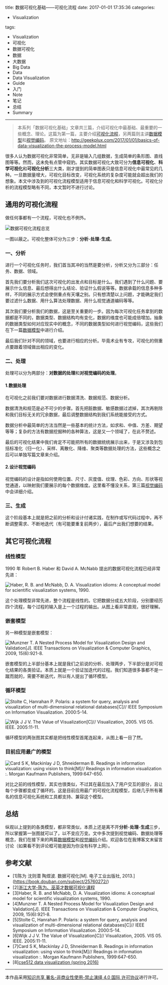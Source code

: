 title: 数据可视化基础——可视化流程
date: 2017-01-01 17:35:36
categories:

- Visualization

tags:

- Visualization
- 可视化
- 数据可视化
- 数据
- 大数据
- Big Data
- Data
- Data Visualization
- Guide
- 入门
- Note
- 笔记
- 总结
- Summary

---

> 本系列「数据可视化基础」文章共三篇，介绍可视化中最基础、最重要的一些概念、理论。这篇为第一篇，主要介绍[可视化流程](http://geekplux.com/2017/01/01/basics-of-data-visualization-the-process-model.html)，另两篇则主讲[数据模型](http://geekplux.com/2017/01/02/basics-of-data-visualization-data-model.html)和[视觉编码](http://geekplux.com/2017/01/03/basics-of-data-visualization-visual-encoding-principles.html)。
> 原文地址：http://geekplux.com/2017/01/01/basics-of-data-visualization-the-process-model.html

很多人认为数据可视化非常简单，无非是输入几组数据，生成简单的条形图、直线图等等。然而，这未免有点管中窥豹。其实数据可视化大致可分为**信息可视化**、**科学可视化**和**可视化分析**三大类，刚才提到的简单图表只是信息可视化中最常见的几种。一旦数据量增大，可视化目标改变，可视化系统的复杂度可能就会超出我们的想象。本文中涉及到的可视化流程模型适用于信息可视化和科学可视化。可视化分析的流程模型略有不同，本文暂时不进行讨论。

## 通用的可视化流程

做任何事都有一个流程，可视化也不例外。

![数据可视化流程总览](https://geekpluxblog.oss-cn-hongkong.aliyuncs.com/basics-of-data-visualization/data-vis-process.png)

一图以蔽之。可视化整体可分为三步：**分析**-**处理**-**生成**。

### 一、分析

进行一个可视化任务时，我们首当其冲的当然是要分析，分析又分为三部分：任务、数据、领域。

首先我们要分析我们这次可视化的出发点和目标是什么。我们遇到了什么问题、要展示什么信息、最后想得出什么结论、验证什么假说等等。数据承载的信息多种多样，不同的展示方式会使侧重点有天壤之别。只有想清楚以上问题，才能确定我们要过滤什么数据、用什么算法处理数据、用什么视觉通道编码等等。

其次我们要分析我们的数据，这是至关重要的一步。因为每次可视化任务拿到的数据都是不同的，数据类型、数据结构均有变化，数据的维度也可能成倍增加。抽象的数据类型如何对应现实中的概念，不同的数据类型如何进行视觉编码，这些我们在下一篇[数据模型](http://geekplux.com/2017/01/02/basics-of-data-visualization-data-model.html)中进行介绍。

最后我们针对不同的领域，也要进行相应的分析。毕竟术业有专攻，可视化的侧重点要跟着领域做出相应的变化。

### 二、处理

处理可以分为两部分：**对数据的处理**和**对视觉编码的处理**。

#### 1.数据处理

在可视化之前我们要对数据进行数据清洗、数据规范、数据分析。

数据清洗和规范是必不可少的步骤。首先把脏数据、敏感数据过滤掉，其次再剔除和我们目标无关的冗余数据，最后调整数据结构到我们系统能接受的方式。

数据分析中最简单的方法当然是一些基本的统计方法，如求和、中值、方差、期望等等；复杂的方法有数据挖掘种的各种算法，这是又一个领域了，在此不赘述。

最后的可视化结果中我们肯定不可能把所有的数据统统展示出来，于是又涉及到包括标准化（归一化）、采样、离散化、降维、聚类等数据处理的方法，这些概念之后可以单独写篇文章来介绍。

#### 2.设计视觉编码

视觉编码的设计是指如何使用位置、尺寸、灰度值、纹理、色彩、方向、形状等视觉通道，以映射我们要展示的每个数据维度。这里看不懂没关系，第三篇[视觉编码](http://geekplux.com/2017/01/03/basics-of-data-visualization-visual-encoding-principles.html)中会详细介绍。

### 三、生成

这个阶段基本上就是把之前的分析和设计付诸实践，在制作或写代码过程中，再不断调整需求、不断地迭代（有可能要重复前两步），最后产出我们想要的结果。

## 其它可视化流程

### 线性模型

1990 年 Robert B. Haber 和 David A. McNabb 提出的数据可视化流程已经非常先进：

![Haber, R. B. and McNabb, D. A. Visualization idioms: A conceptual model for scientific visualization systems, 1990.](https://geekpluxblog.oss-cn-hongkong.aliyuncs.com/basics-of-data-visualization/conceptual-model.png)

这个处理模型非常先进，整个流程是线性的。它把数据分成五大阶段，分别要经历四个流程，每个过程的输入是上一个过程的输出。从图上看非常直观，很好理解。

### 嵌套模型

另一种模型是嵌套模型：

![Munzner T. A Nested Process Model for Visualization Design and Validation[J]. IEEE Transactions on Visualization & Computer Graphics, 2009, 15(6):921-8.](http://geekpluxblog.oss-cn-hongkong.aliyuncs.com/basics-of-data-visualization/nested-model.png)

嵌套模型的上半部分基本上就是我们之前说的分析、处理两步，下半部分是对可视化结果的各类验证。本质上就是一个验证加迭代的过程。我们知道很多事都不是一蹴而就的，需要不断迭代，所以有人提出了循环模型。

### 循环模型

![Stolte C, Hanrahan P. Polaris: a system for query, analysis and visualization of multi-dimensional relational databases[C]// IEEE Symposium on Information Visualization. 2000:5-14.](https://geekpluxblog.oss-cn-hongkong.aliyuncs.com/basics-of-data-visualization/cyclical-model-1.png)

![Wijk J J V. The Value of Visualization[C]// Visualization, 2005. VIS 05. IEEE. 2005:11-11.](https://geekpluxblog.oss-cn-hongkong.aliyuncs.com/basics-of-data-visualization/cyclical-model-2.png)

循环模型的两张图其实都是把线性模型首尾连起来，从图上看一目了然。

### 目前应用最广的模型

![Card S K, Mackinlay J D, Shneiderman B. Readings in information visualization: using vision to think[M]// Readings in information visualization :. Morgan Kaufmann Publishers, 1999:647-650.](https://geekpluxblog.oss-cn-hongkong.aliyuncs.com/basics-of-data-visualization/best-process-model.png)

对比之前的线性模型，其实也很类似，不过其在最后加入了用户交互的部分，且让每个步骤都变成了循环的。这是目前应用最广的可视化流程模型，后继几乎所有著名的信息可视化系统和工具都支持、兼容这个模型。

## 总结

纵观以上提到的各类模型，都非常类似，本质上还是离不开**分析**-**处理**-**生成**三步，所以掌握第一张图就可以了，以不变应万变。文中多次提到视觉编码、数据处理等概念，我们在接下来的两篇[数据模型](http://geekplux.com/2017/01/02/basics-of-data-visualization-data-model.html)和[视觉编码](http://geekplux.com/2017/01/03/basics-of-data-visualization-visual-encoding-principles.html)介绍。欢迎各位在我博客文末留言讨论（如果看不到评论框可能是因为你没有科学上网）。

## 参考文献

- [1]陈为 沈则潜 陶煜波. 数据可视化[M]. 电子工业出版社, 2013.](https://book.douban.com/subject/25760272/)
- [2][浙江大学-陈为、巫英才数据可视化课程](http://www.cad.zju.edu.cn/home/vagblog/?page_id=1302)
- [3]Haber, R. B. and McNabb, D. A. Visualization idioms: A conceptual model for scientific visualization systems, 1990.
- [4]Munzner T. A Nested Process Model for Visualization Design and Validation[J]. IEEE Transactions on Visualization & Computer Graphics, 2009, 15(6):921-8.
- [5]Stolte C, Hanrahan P. Polaris: a system for query, analysis and visualization of multi-dimensional relational databases[C]// IEEE Symposium on Information Visualization. 2000:5-14.
- [6]Wijk J J V. The Value of Visualization[C]// Visualization, 2005. VIS 05. IEEE. 2005:11-11.
- [7]Card S K, Mackinlay J D, Shneiderman B. Readings in information visualization: using vision to think[M]// Readings in information visualization :. Morgan Kaufmann Publishers, 1999:647-650.
- [8][cse512 data visualization (spring 2016)](http://courses.cs.washington.edu/courses/cse512/16sp/)

---

本作品采用[知识共享 署名-非商业性使用-禁止演绎 4.0 国际 许可协议](http://creativecommons.org/licenses/by-nc-nd/4.0/)进行许可。

